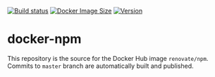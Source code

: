 [![Build status](https://github.com/renovatebot/docker-npm/workflows/build/badge.svg)](https://github.com/renovatebot/docker-npm/actions?query=workflow%3Abuild)
[![Docker Image Size](https://img.shields.io/docker/image-size/renovate/npm/latest)](https://hub.docker.com/r/renovate/npm)
[![Version](https://img.shields.io/docker/v/renovate/npm/latest)](https://hub.docker.com/r/renovate/npm)

# docker-npm

This repository is the source for the Docker Hub image `renovate/npm`. Commits to `master` branch are automatically built and published.
